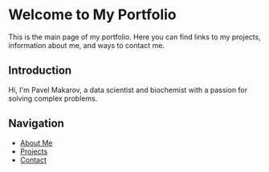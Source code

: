 # Welcome to My Portfolio

This is the main page of my portfolio. Here you can find links to my projects, information about me, and ways to contact me.

## Introduction

Hi, I'm Pavel Makarov, a data scientist and biochemist with a passion for solving complex problems.

## Navigation

- [About Me](#about)
- [Projects](#projects)
- [Contact](#contact)
